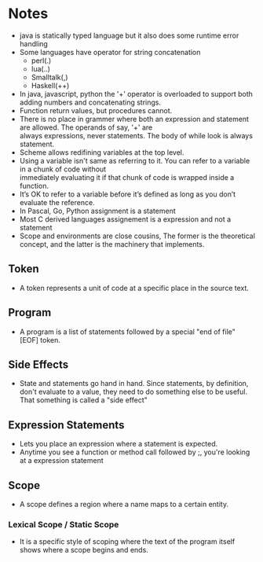 # Notes
- java is statically typed language but it also does some runtime error handling
- Some languages have operator for string concatenation
  - perl(.)
  - lua(..)
  - Smalltalk(,)
  - Haskell(++)
- In java, javascript, python the '+' operator is overloaded to support both adding numbers and concatenating strings.
- Function return values, but procedures cannot.
- There is no place in grammer where both an expression and statement are allowed. The operands of say, '+' are  
  always expressions, never statements. The body of while look is always statement.
- Scheme allows redifining variables at the top level. 
- Using a variable isn't same as referring to it. You can refer to a variable in a chunk of code without         
  immediately evaluating it if that chunk of code is wrapped inside a function.
- It’s OK to refer to a variable before it’s defined as long as you don’t evaluate the reference.
- In Pascal, Go, Python assignment is a statement
- Most C derived languages assignement is a expression and not a statement
- Scope and environments are close cousins, The former is the theoretical concept, and the latter is the machinery 
  that implements.

## Token 
- A token represents a unit of code at a specific place in the source text.

## Program
- A program is a list of statements followed by a special "end of file" [EOF] token.

## Side Effects
- State and statements go hand in hand. Since statements, by definition, don't evaluate to a value, they need to  do something else to be useful. That something is called a "side effect"

## Expression Statements
- Lets you place an expression where a statement is expected.
- Anytime you see a function or method call followed by ;, you're looking at a expression statement

## Scope
- A scope defines a region where a name maps to a certain entity.
### Lexical Scope / Static Scope
- It is a specific style of scoping where the text of the program itself shows where a scope begins and ends.